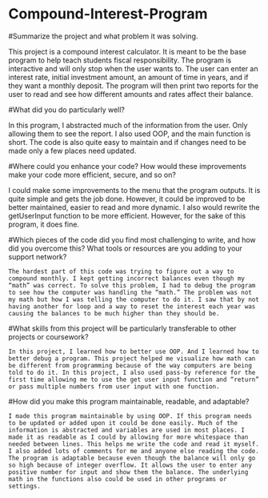 # Compound-Interest-Program

#Summarize the project and what problem it was solving. 

This project is a compound interest calculator. It is meant to be the base program to help teach students fiscal responsibility. The program is interactive and will only stop when the user wants to. The user can enter an interest rate, initial investment amount, an amount of time in years, and if they want a monthly deposit. The program will then print two reports for the user to read and see how different amounts and rates affect their balance.  

 

#What did you do particularly well? 

In this program, I abstracted much of the information from the user. Only allowing them to see the report. I also used OOP, and the main function is short. The code is also quite easy to maintain and if changes need to be made only a few places need updated.  

 

#Where could you enhance your code? How would these improvements make your code more efficient, secure, and so on? 

I could make some improvements to the menu that the program outputs. It is quite simple and gets the job done. However, it could be improved to be better maintained, easier to read and more dynamic. I also would rewrite the getUserInput function to be more efficient. However, for the sake of this program, it does fine. 

 

#Which pieces of the code did you find most challenging to write, and how did you overcome this? What tools or resources are you adding to your support network? 

	The hardest part of this code was trying to figure out a way to compound monthly. I kept getting incorrect balances even though my “math” was correct. To solve this problem, I had to debug the program to see how the computer was handling the “math.” The problem was not my math but how I was telling the computer to do it. I saw that by not having another for loop and a way to reset the interest each year was causing the balances to be much higher than they should be. 

 

 

 

#What skills from this project will be particularly transferable to other projects or coursework? 

	In this project, I learned how to better use OOP. And I learned how to better debug a program. This project helped me visualize how math can be different from programming because of the way computers are being told to do it. In this project, I also used pass-by reference for the first time allowing me to use the get user input function and “return” or pass multiple numbers from user input with one function. 

 

#How did you make this program maintainable, readable, and adaptable? 

	I made this program maintainable by using OOP. If this program needs to be updated or added upon it could be done easily. Much of the information is abstracted and variables are used in most places. I made it as readable as I could by allowing for more whitespace than needed between lines. This helps me write the code and read it myself. I also added lots of comments for me and anyone else reading the code. The program is adaptable because even though the balance will only go so high because of integer overflow. It allows the user to enter any positive number for input and show them the balance. The underlying math in the functions also could be used in other programs or settings. 
